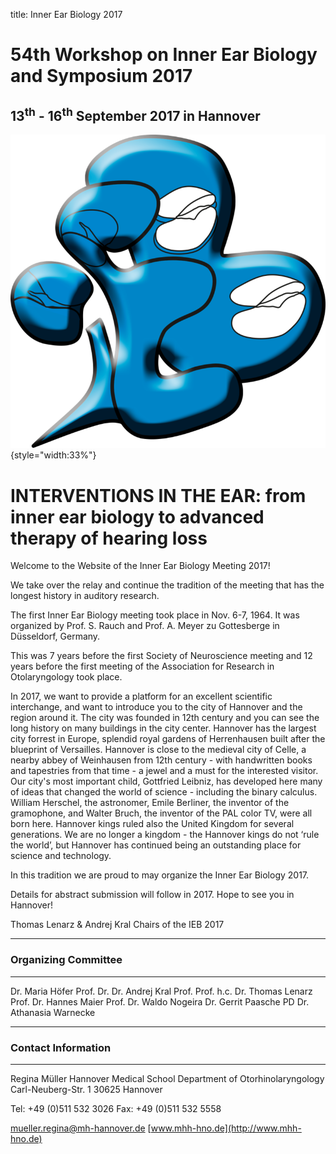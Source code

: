 title: Inner Ear Biology 2017

<!-- adding a "title: ..." atop defines how this pages should show up in the menu. Otherwise just the file/dir name would be used.
The title is also shown in big above the page on vianna.de (not on github) -->

# 54th Workshop on Inner Ear Biology and Symposium 2017

## 13<sup>th</sup> - 16<sup>th</sup> September 2017 in Hannover

![Logo IEB](Logo.png){style="width:33%"}

# INTERVENTIONS IN THE EAR: from inner ear biology to advanced therapy of hearing loss

Welcome to the Website of the Inner Ear Biology Meeting 2017! 

We take over the relay and continue the tradition of the meeting that has the longest history in auditory research. 

The first Inner Ear Biology meeting took place in Nov. 6-7, 1964. It was organized by Prof. S. Rauch and Prof. A. Meyer zu Gottesberge in Düsseldorf, Germany. 

This was 7 years before the first Society of Neuroscience meeting and 12 years before the first meeting of the Association for Research in Otolaryngology took place. 

In 2017, we want to provide a platform for an excellent scientific interchange, and want to introduce you to the city of Hannover and the region around it. The city was founded in 12th century and you can see the long history on many buildings in the city center. Hannover has the largest city forrest in Europe, splendid royal gardens of Herrenhausen built after the blueprint of Versailles. Hannover is close to the medieval city of Celle, a nearby abbey of Weinhausen from 12th century - with handwritten books and tapestries from that time - a jewel and a must for the interested visitor. Our city's most important child, Gottfried Leibniz, has developed here many of ideas that changed the world of science - including the binary calculus. William Herschel, the astronomer, Emile Berliner, the inventor of the gramophone, and Walter Bruch, the inventor of the PAL color TV, were all born here. Hannover kings ruled also the United Kingdom for several generations. We are no longer a kingdom - the Hannover kings do not ‘rule the world’, but Hannover has continued being an outstanding place for science and technology. 

In this tradition we are proud to may organize the Inner Ear Biology 2017.  

Details for abstract submission will follow in 2017. Hope to see you in Hannover!

Thomas Lenarz & Andrej Kral
Chairs of the IEB 2017

-------------------
### Organizing Committee
-------------------
Dr. Maria Höfer
Prof. Dr. Dr. Andrej Kral
Prof. Prof. h.c. Dr. Thomas Lenarz
Prof. Dr. Hannes Maier
Prof. Dr. Waldo Nogeira
Dr. Gerrit Paasche
PD Dr. Athanasia Warnecke


-------------------

### Contact Information
-------------------

Regina Müller
Hannover Medical School
Department of Otorhinolaryngology
Carl-Neuberg-Str. 1
30625 Hannover

Tel: +49 (0)511 532 3026
Fax: +49 (0)511 532 5558

[mueller.regina@mh-hannover.de](mailto:mueller.regina@mh-hannover.de)
[www.mhh-hno.de](http://www.mhh-hno.de)



